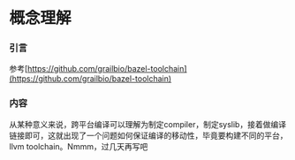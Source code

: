 # 概念理解

### 引言

参考[https://github.com/grailbio/bazel-toolchain](https://github.com/grailbio/bazel-toolchain)



### 内容

从某种意义来说，跨平台编译可以理解为制定compiler，制定syslib，接着做编译链接即可，这就出现了一个问题如何保证编译的移动性，毕竟要构建不同的平台，llvm toolchain。Nmmm，过几天再写吧





